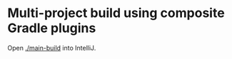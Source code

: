 # Multi-project build using composite Gradle plugins

Open [./main-build](main-build/) into IntelliJ.

